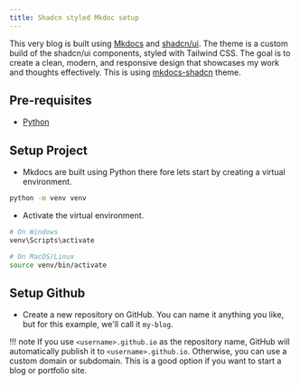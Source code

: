 ```yaml
---
title: Shadcn styled Mkdoc setup
---
```


This very blog is built using [Mkdocs](https://www.mkdocs.org/) and [shadcn/ui](https://ui.shadcn.com/). The theme is a custom build of the shadcn/ui components, styled with Tailwind CSS. The goal is to create a clean, modern, and responsive design that showcases my work and thoughts effectively. This is using [mkdocs-shadcn](https://github.com/asiffer/mkdocs-shadcn) theme.

## Pre-requisites

- [Python](https://www.python.org/downloads/)

## Setup Project

- Mkdocs are built using Python there fore lets start by creating a virtual environment.

```bash
python -m venv venv
```

- Activate the virtual environment.

```bash
# On Windows
venv\Scripts\activate

# On MacOS/Linux
source venv/bin/activate
```

## Setup Github

- Create a new repository on GitHub. You can name it anything you like, but for this example, we'll call it `my-blog`.

!!! note
      If you use `<username>.github.io` as the repository name, GitHub will automatically publish it to `<username>.github.io`. Otherwise, you can use a custom domain or subdomain. This is a good option if you want to start a blog or portfolio site.
